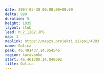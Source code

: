 ```yaml
---
date: 2004-05-30 00:00:00+00:00
delta: 890
duration: 5
height: 1835
layout: stub
lead: M_2_1262.JPG
map: 1
maplink: https://mapzs.projekti.si/poi/4803
name: Golica
peak: 46.491437,14.054546
region: karavanke
start: 46.461300,14.048692
title: Golica
---
```

